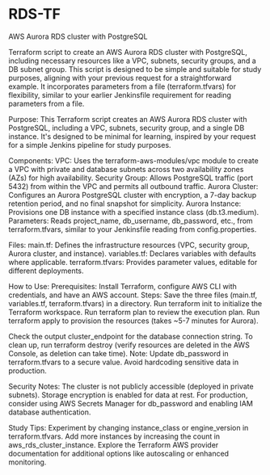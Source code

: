 # RDS-TF
AWS Aurora RDS cluster with PostgreSQL


Terraform script to create an AWS Aurora RDS cluster with PostgreSQL, including necessary resources like a VPC, subnets, security groups, and a DB subnet group. This script is designed to be simple and suitable for study purposes, aligning with your previous request for a straightforward example. It incorporates parameters from a file (terraform.tfvars) for flexibility, similar to your earlier Jenkinsfile requirement for reading parameters from a file.

Purpose:
This Terraform script creates an AWS Aurora RDS cluster with PostgreSQL, including a VPC, subnets, security group, and a single DB instance. It's designed to be minimal for learning, inspired by your request for a simple Jenkins pipeline for study purposes.

Components:
VPC: Uses the terraform-aws-modules/vpc module to create a VPC with private and database subnets across two availability zones (AZs) for high availability.
Security Group: Allows PostgreSQL traffic (port 5432) from within the VPC and permits all outbound traffic.
Aurora Cluster: Configures an Aurora PostgreSQL cluster with encryption, a 7-day backup retention period, and no final snapshot for simplicity.
Aurora Instance: Provisions one DB instance with a specified instance class (db.t3.medium).
Parameters: Reads project_name, db_username, db_password, etc., from terraform.tfvars, similar to your Jenkinsfile reading from config.properties.

Files:
main.tf: Defines the infrastructure resources (VPC, security group, Aurora cluster, and instance).
variables.tf: Declares variables with defaults where applicable.
terraform.tfvars: Provides parameter values, editable for different deployments.

How to Use:
Prerequisites: Install Terraform, configure AWS CLI with credentials, and have an AWS account.
Steps:
Save the three files (main.tf, variables.tf, terraform.tfvars) in a directory.
Run terraform init to initialize the Terraform workspace.
Run terraform plan to review the execution plan.
Run terraform apply to provision the resources (takes ~5-7 minutes for Aurora).

Check the output cluster_endpoint for the database connection string.
To clean up, run terraform destroy (verify resources are deleted in the AWS Console, as deletion can take time).
Note: Update db_password in terraform.tfvars to a secure value. Avoid hardcoding sensitive data in production.

Security Notes:
The cluster is not publicly accessible (deployed in private subnets).
Storage encryption is enabled for data at rest.
For production, consider using AWS Secrets Manager for db_password and enabling IAM database authentication.

Study Tips:
Experiment by changing instance_class or engine_version in terraform.tfvars.
Add more instances by increasing the count in aws_rds_cluster_instance.
Explore the Terraform AWS provider documentation for additional options like autoscaling or enhanced monitoring.
